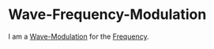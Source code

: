 # Wave-Frequency-Modulation

I am a [Wave-Modulation](10000088.md) for the [Frequency](10000016.md).
